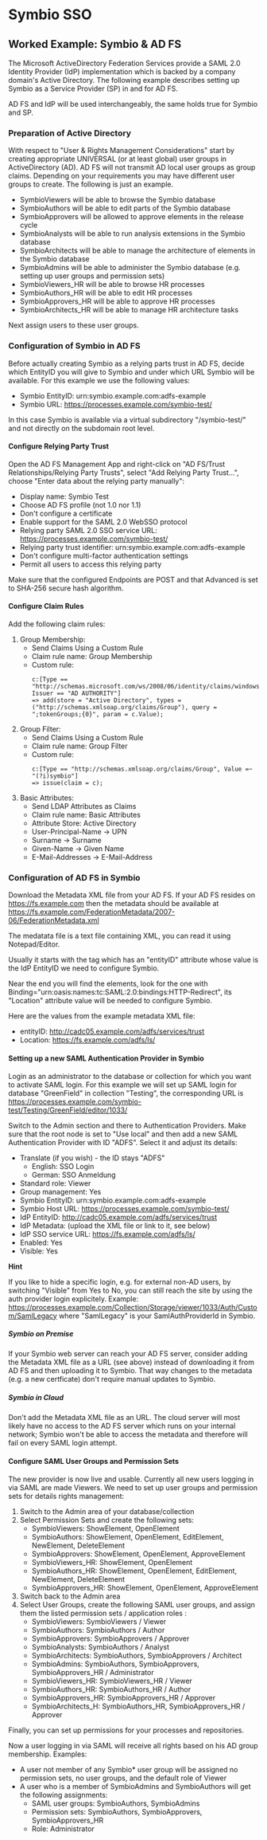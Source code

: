 # Symbio SSO

## Worked Example: Symbio & AD FS

The Microsoft ActiveDirectory Federation Services provide a SAML 2.0 Identity Provider (IdP) implementation which is backed by a company domain's Active Directory. The following example describes setting up Symbio as a Service Provider (SP) in and for AD FS.

AD FS and IdP will be used interchangeably, the same holds true for Symbio and SP.

### Preparation of Active Directory

With respect to "User & Rights Management Considerations" start by creating appropriate UNIVERSAL (or at least global) user groups in ActiveDirectory (AD). AD FS will not transmit AD local user groups as group claims. Depending on your requirements you may have different user groups to create. The following is just an example.

* SymbioViewers will be able to browse the Symbio database
* SymbioAuthors will be able to edit parts of the Symbio database
* SymbioApprovers will be allowed to approve elements in the release cycle
* SymbioAnalysts will be able to run analysis extensions in the Symbio database
* SymbioArchitects will be able to manage the architecture of elements in the Symbio database
* SymbioAdmins will be able to administer the Symbio database (e.g. setting up user groups and permission sets)
* SymbioViewers_HR will be able to browse HR processes
* SymbioAuthors_HR will be able to edit HR processes
* SymbioApprovers_HR will be able to approve HR processes
* SymbioArchitects_HR will be able to manage HR architecture tasks

Next assign users to these user groups.

### Configuration of Symbio in AD FS

Before actually creating Symbio as a relying parts trust in AD FS, decide which EntityID you will give to Symbio and under which URL Symbio will be available. For this example we use the following values:

* Symbio EntityID: urn:symbio.example.com:adfs-example
* Symbio URL: https://processes.example.com/symbio-test/

In this case Symbio is available via a virtual subdirectory "/symbio-test/" and not directly on the subdomain root level.

#### Configure Relying Party Trust

Open the AD FS Management App and right-click on "AD FS/Trust Relationships/Relying Party Trusts", select "Add Relying Party Trust...", choose "Enter data about the relying party manually":

* Display name: Symbio Test
* Choose AD FS profile (not 1.0 nor 1.1)
* Don't configure a certificate
* Enable support for the SAML 2.0 WebSSO protocol
* Relying party SAML 2.0 SSO service URL: https://processes.example.com/symbio-test/
* Relying party trust identifier: urn:symbio.example.com:adfs-example
* Don't configure multi-factor authentication settings
* Permit all users to access this relying party

Make sure that the configured Endpoints are POST and that Advanced is set to SHA-256 secure hash algorithm.

#### Configure Claim Rules

Add the following claim rules:

1. Group Membership:
   * Send Claims Using a Custom Rule
   * Claim rule name: Group Membership
   * Custom rule:
     ```
     c:[Type == "http://schemas.microsoft.com/ws/2008/06/identity/claims/windowsaccountname", Issuer == "AD AUTHORITY"]
     => add(store = "Active Directory", types = ("http://schemas.xmlsoap.org/claims/Group"), query = ";tokenGroups;{0}", param = c.Value);
     ```
2. Group Filter:
   * Send Claims Using a Custom Rule
   * Claim rule name: Group Filter
   * Custom rule:
     ```
     c:[Type == "http://schemas.xmlsoap.org/claims/Group", Value =~ "(?i)symbio"]
     => issue(claim = c);
     ```
3. Basic Attributes:
   * Send LDAP Attributes as Claims
   * Claim rule name: Basic Attributes
   * Attribute Store: Active Directory
   * User-Principal-Name &rarr; UPN
   * Surname &rarr; Surname
   * Given-Name &rarr; Given Name
   * E-Mail-Addresses &rarr; E-Mail-Address

### Configuration of AD FS in Symbio

Download the Metadata XML file from your AD FS. If your AD FS resides on https://fs.example.com then the metadata should be available at https://fs.example.com/FederationMetadata/2007-06/FederationMetadata.xml

The medatata file is a text file containing XML, you can read it using Notepad/Editor.

Usually it starts with the <EntityDescriptor> tag which has an "entityID" attribute whose value is the IdP EntityID we need to configure Symbio.

Near the end you will find the <SingleSignOnService> elements, look for the one with Binding="urn:oasis:names:tc:SAML:2.0:bindings:HTTP-Redirect", its "Location" attribute value will be needed to configure Symbio.

Here are the values from the example metadata XML file:

* entityID: http://cadc05.example.com/adfs/services/trust
* Location: https://fs.example.com/adfs/ls/

#### Setting up a new SAML Authentication Provider in Symbio

Login as an administrator to the database or collection for which you want to activate SAML login. For this example we will set up SAML login for database "GreenField" in collection "Testing", the corresponding URL is https://processes.example.com/symbio-test/Testing/GreenField/editor/1033/

Switch to the Admin section and there to Authentication Providers. Make sure that the root node is set to "Use local" and then add a new SAML Authentication Provider with ID "ADFS". Select it and adjust its details:

* Translate (if you wish) - the ID stays "ADFS"
  * English: SSO Login
  * German: SSO Anmeldung
* Standard role: Viewer
* Group management: Yes
* Symbio EntityID: urn:symbio.example.com:adfs-example
* Symbio Host URL: https://processes.example.com/symbio-test/
* IdP EntityID: http://cadc05.example.com/adfs/services/trust
* IdP Metadata: (upload the XML file or link to it, see below)
* IdP SSO service URL: https://fs.example.com/adfs/ls/
* Enabled: Yes
* Visible: Yes

__Hint__

If you like to hide a specific login, e.g. for external non-AD users, by switching "Visible" from Yes to No, you can still reach the site by using the auth provider login explicitely. 
Example: https://processes.example.com/Collection/Storage/viewer/1033/Auth/Custom/SamlLegacy
where "SamlLegacy" is your SamlAuthProviderId in Symbio.

##### Symbio on Premise

If your Symbio web server can reach your AD FS server, consider adding the Metadata XML file as a URL (see above) instead of downloading it from AD FS and then uploading it to Symbio. That way changes to the metadata (e.g. a new certficate) don't require manual updates to Symbio.

##### Symbio in Cloud

Don't add the Metadata XML file as an URL. The cloud server will most likely have no access to the AD FS server which runs on your internal network; Symbio won't be able to access the metadata and therefore will fail on every SAML login attempt.

#### Configure SAML User Groups and Permission Sets

The new provider is now live and usable. Currently all new users logging in via SAML are made Viewers. We need to set up user groups and permission sets for details rights management:

1. Switch to the Admin area of your database/collection
2. Select Permission Sets and create the following sets:
   * SymbioViewers: ShowElement, OpenElement
   * SymbioAuthors: ShowElement, OpenElement, EditElement, NewElement, DeleteElement
   * SymbioApprovers: ShowElement, OpenElement, ApproveElement
   * SymbioViewers_HR: ShowElement, OpenElement
   * SymbioAuthors_HR: ShowElement, OpenElement, EditElement, NewElement, DeleteElement
   * SymbioApprovers_HR: ShowElement, OpenElement, ApproveElement
3. Switch back to the Admin area
4. Select User Groups, create the following SAML user groups, and assign them the listed permission sets / application roles :
   * SymbioViewers: SymbioViewers / Viewer
   * SymbioAuthors: SymbioAuthors / Author
   * SymbioApprovers: SymbioApprovers / Approver
   * SymbioAnalysts: SymbioAuthors / Analyst
   * SymbioArchitects: SymbioAuthors, SymbioApprovers / Architect
   * SymbioAdmins: SymbioAuthors, SymbioApprovers, SymbioApprovers_HR / Administrator
   * SymbioViewers_HR: SymbioViewers_HR / Viewer
   * SymbioAuthors_HR: SymbioAuthors_HR / Author
   * SymbioApprovers_HR: SymbioApprovers_HR / Approver
   * SymbioArchitects_H: SymbioAuthors_HR, SymbioApprovers_HR / Approver

Finally, you can set up permissions for your processes and repositories.

Now a user logging in via SAML will receive all rights based on his AD group membership. Examples:

* A user not member of any Symbio* user group will be assigned no permission sets, no user groups, and the default role of Viewer
* A user who is a member of SymbioAdmins and SymbioAuthors will get the following assignments:
  * SAML user groups: SymbioAuthors, SymbioAdmins
  * Permission sets: SymbioAuthors, SymbioApprovers, SymbioApprovers_HR
  * Role: Administrator
